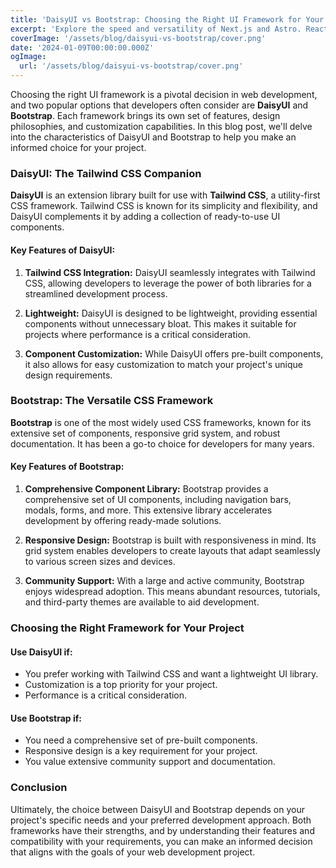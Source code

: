 ```yaml
---
title: 'DaisyUI vs Bootstrap: Choosing the Right UI Framework for Your Project'
excerpt: 'Explore the speed and versatility of Next.js and Astro. React-centric power or zero-config performance – your choice shapes the web.'
coverImage: '/assets/blog/daisyui-vs-bootstrap/cover.png'
date: '2024-01-09T00:00:00.000Z'
ogImage:
  url: '/assets/blog/daisyui-vs-bootstrap/cover.png'
---
```


Choosing the right UI framework is a pivotal decision in web development, and two popular options that developers often consider are **DaisyUI** and **Bootstrap**. Each framework brings its own set of features, design philosophies, and customization capabilities. In this blog post, we'll delve into the characteristics of DaisyUI and Bootstrap to help you make an informed choice for your project.

### DaisyUI: The Tailwind CSS Companion

**DaisyUI** is an extension library built for use with **Tailwind CSS**, a utility-first CSS framework. Tailwind CSS is known for its simplicity and flexibility, and DaisyUI complements it by adding a collection of ready-to-use UI components.

#### Key Features of DaisyUI:

1. **Tailwind CSS Integration:** DaisyUI seamlessly integrates with Tailwind CSS, allowing developers to leverage the power of both libraries for a streamlined development process.

2. **Lightweight:** DaisyUI is designed to be lightweight, providing essential components without unnecessary bloat. This makes it suitable for projects where performance is a critical consideration.

3. **Component Customization:** While DaisyUI offers pre-built components, it also allows for easy customization to match your project's unique design requirements.

### Bootstrap: The Versatile CSS Framework

**Bootstrap** is one of the most widely used CSS frameworks, known for its extensive set of components, responsive grid system, and robust documentation. It has been a go-to choice for developers for many years.

#### Key Features of Bootstrap:

1. **Comprehensive Component Library:** Bootstrap provides a comprehensive set of UI components, including navigation bars, modals, forms, and more. This extensive library accelerates development by offering ready-made solutions.

2. **Responsive Design:** Bootstrap is built with responsiveness in mind. Its grid system enables developers to create layouts that adapt seamlessly to various screen sizes and devices.

3. **Community Support:** With a large and active community, Bootstrap enjoys widespread adoption. This means abundant resources, tutorials, and third-party themes are available to aid development.

### Choosing the Right Framework for Your Project

#### Use DaisyUI if:

- You prefer working with Tailwind CSS and want a lightweight UI library.
- Customization is a top priority for your project.
- Performance is a critical consideration.

#### Use Bootstrap if:

- You need a comprehensive set of pre-built components.
- Responsive design is a key requirement for your project.
- You value extensive community support and documentation.

### Conclusion

Ultimately, the choice between DaisyUI and Bootstrap depends on your project's specific needs and your preferred development approach. Both frameworks have their strengths, and by understanding their features and compatibility with your requirements, you can make an informed decision that aligns with the goals of your web development project.